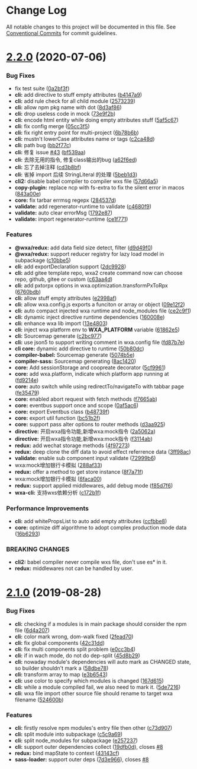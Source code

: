# Change Log

All notable changes to this project will be documented in this file.
See [Conventional Commits](https://conventionalcommits.org) for commit guidelines.

# [2.2.0](https://github.com/wxajs/wxa/compare/v2.1.14...v2.2.0) (2020-07-06)


### Bug Fixes

* fix test suite ([0a2bf3f](https://github.com/wxajs/wxa/commit/0a2bf3f184d528b81251e35671fb8cf2e8d04694))
* **cli:** add directive to stuff empty attributes ([b4147a9](https://github.com/wxajs/wxa/commit/b4147a93a258a9eb6e138a2dfa1e1639850e2949))
* **cli:** add rule check for all child module ([2573239](https://github.com/wxajs/wxa/commit/2573239f4c319e1bcc87191defa1b93eae09b280))
* **cli:** allow npm pkg name with dot ([8d3af86](https://github.com/wxajs/wxa/commit/8d3af862199f3f544fb2ab4ed713546849a28789))
* **cli:** drop useless code in mock ([73e9f2b](https://github.com/wxajs/wxa/commit/73e9f2bc9198237d9111df071e2aabe1f04b874f))
* **cli:** encode html entity while doing empty attributes stuff ([5af5c67](https://github.com/wxajs/wxa/commit/5af5c67ee43f8a166ee0d1b0e2d932648f8f306d))
* **cli:** fix config merge ([05cc3f5](https://github.com/wxajs/wxa/commit/05cc3f525314185f97d863858f2b049aea01724e))
* **cli:** fix right entry point for multi-project ([6b78b6b](https://github.com/wxajs/wxa/commit/6b78b6b4b36f45702202bc1d70f49da75a9366b4))
* **cli:** mustn't lowerCase attributes name or tags ([c2ca48d](https://github.com/wxajs/wxa/commit/c2ca48de13b8c61f4f8d143caf177daf1658fd48))
* **cli:** path bug ([bb2f77c](https://github.com/wxajs/wxa/commit/bb2f77c2464a8dfe910e79440ca41f1918f5f580))
* **cli:** 修复 issue [#43](https://github.com/wxajs/wxa/issues/43) ([bf539aa](https://github.com/wxajs/wxa/commit/bf539aa1ca54ad423a7e3b96476b5f7b2f28f68e))
* **cli:** 去除无用的指令, 修复class输出的bug ([a62f6ed](https://github.com/wxajs/wxa/commit/a62f6ed6a8c6f5686b917ed67acd860e08c28f08))
* **cli:** 忘了去掉注释 ([cd3b8bf](https://github.com/wxajs/wxa/commit/cd3b8bfe5ae23a864028fe30f1d3e10487906f2d))
* **cli:** 省掉 import 后续 StringLiteral 的处理 ([5beb1d3](https://github.com/wxajs/wxa/commit/5beb1d3a490bff3ae74a34cb346f01688732f423))
* **cli2:** disable babel compiler to compiler wxs file ([57d66a5](https://github.com/wxajs/wxa/commit/57d66a56c4fe3266215b1441c9cd431911f3bf73))
* **copy-plugin:** replace ncp with fs-extra to fix the silent error in macos ([843a00e](https://github.com/wxajs/wxa/commit/843a00e989d88b3e839d176562c2c91ead14ff35))
* **core:** fix tarbar errmsg regepx ([284537d](https://github.com/wxajs/wxa/commit/284537d57b2c80bc556b6d36b826ba7c8408a4fe))
* **validate:** add regenerator-runtime to validate ([c4680f9](https://github.com/wxajs/wxa/commit/c4680f927059251e559301836c2521b0b07ebfcc))
* **validate:** auto clear errorMsg ([1792e87](https://github.com/wxajs/wxa/commit/1792e87723ceb8aac3aeb2671ca87eadee83bfaa))
* **validate:** import regenerator-runtime ([ce1f771](https://github.com/wxajs/wxa/commit/ce1f771b10189e57aa406e1aae44562d0113048d))


### Features

* **@wxa/redux:** add data field size detect, filter ([d9d49f0](https://github.com/wxajs/wxa/commit/d9d49f0ac345129e6429abb8727f68a56472964e))
* **@wxa/redux:** support reducer registry for lazy load model in subpackage ([c10bbe5](https://github.com/wxajs/wxa/commit/c10bbe557bba8f124f72307e8572b0a7bfb72cb4))
* **cli:** add exportDeclaration support ([2dc9928](https://github.com/wxajs/wxa/commit/2dc9928373bb70e139621327ef98a2f8d7564e99))
* **cli:** add gitee template repo, wxa2 create command now can choose repo, github, gitee or custom ([c63aa4d](https://github.com/wxajs/wxa/commit/c63aa4d287131cef4cd7e4f35eb62ff0e321c4e0))
* **cli:** add pxtorpx options in wxa.optimization.transformPxToRpx ([6760bdb](https://github.com/wxajs/wxa/commit/6760bdb1f1d06538055b55b0a9d3109938e10f1d))
* **cli:** allow stuff empty attributes ([e2998af](https://github.com/wxajs/wxa/commit/e2998af6c6b4c80715953a31af06714a9d8de687))
* **cli:** allow wxa.config.js exports a funciton or array or object ([09e12f2](https://github.com/wxajs/wxa/commit/09e12f26eb3c585ea04c8c8ff025010d8a4a2820))
* **cli:** auto compact injected wxa runtime and node_modules file ([ce2c9f1](https://github.com/wxajs/wxa/commit/ce2c9f13c404987cb90a927a7fea22c866faf013))
* **cli:** dynamic inject directive runtime dependencies ([160008e](https://github.com/wxajs/wxa/commit/160008ef2bc16e327578e0b868887fcc2b784512))
* **cli:** enhance wxa lib import ([13e4803](https://github.com/wxajs/wxa/commit/13e4803e1b13fd0ae604bad8bf4023a2772b7a1e))
* **cli:** inject wxa platform env to __WXA_PLATFORM__ variable ([61862e5](https://github.com/wxajs/wxa/commit/61862e54129eaf5612c32204da56e9e68c461e3d))
* **cli:** Sourcemap generate ([c2bc977](https://github.com/wxajs/wxa/commit/c2bc97761db54353a907bdf3fff1b592ea8a9642))
* **cli:** use json5 to support writing comment in wxa.config file ([fd87b7e](https://github.com/wxajs/wxa/commit/fd87b7e3d6c8531e34d64969443ff4ca4a27e9dc))
* **cli core:** dynamic add directive to runtime ([50b80dc](https://github.com/wxajs/wxa/commit/50b80dccd3e78a4f0b363819eacb2ff09d000085))
* **compiler-babel:** Sourcemap generate ([5074b5e](https://github.com/wxajs/wxa/commit/5074b5ee4481dc7dc336eda1cf863343eb0980c9))
* **compiler-sass:** Sourcemap generating ([8ac1420](https://github.com/wxajs/wxa/commit/8ac14202daeda61508784be15ea79fd880b10d6a))
* **core:** Add sessionStorage and coopreate decorator ([5cf9961](https://github.com/wxajs/wxa/commit/5cf9961bbe2a08ff8407b2fc544ec50038760cf4))
* **core:** add wxa.platform, indicate which platform app running at ([fd9214e](https://github.com/wxajs/wxa/commit/fd9214ec6dd34dd47d085b417057b50a82d5dfad))
* **core:** auto switch while using redirectTo/navigateTo with tabbar page ([fe35479](https://github.com/wxajs/wxa/commit/fe354799b0f3e03d18d0e330b933332a722ab057))
* **core:** enabled abort request with fetch methods ([f7665ab](https://github.com/wxajs/wxa/commit/f7665ab7885d373d2aebe31e58a4314101dc471b))
* **core:** eventbus support once and scope ([0af5ac6](https://github.com/wxajs/wxa/commit/0af5ac6b2356548e765b8b700ca79eb18d0c1889))
* **core:** export Eventbus class ([b48739f](https://github.com/wxajs/wxa/commit/b48739fc4afd63f9c9bdb1f8d2a4acc3c3903c33))
* **core:** export util function ([bc51b2f](https://github.com/wxajs/wxa/commit/bc51b2f6efef0c6bc3e324667ac63d4aedb2b903))
* **core:** support pass alter options to router methods ([d3aa925](https://github.com/wxajs/wxa/commit/d3aa9255e30a15b98e1242436a0099da585896d1))
* **directive:** 开启wxa指令功能,新增wxa:mock指令 ([2a5062a](https://github.com/wxajs/wxa/commit/2a5062a8f0add912029f3dee7e069fafbd76161e))
* **directive:** 开启wxa指令功能,新增wxa:mock指令 ([f3114ab](https://github.com/wxajs/wxa/commit/f3114ab8a0ca860f465386150f40358b7f928fcf))
* **redux:** add wechat storage methods ([4f97273](https://github.com/wxajs/wxa/commit/4f97273a51d0004786e82642388843b57821eaf3))
* **redux:** deep clone the diff data to avoid effect referrence data ([3ff98ac](https://github.com/wxajs/wxa/commit/3ff98ac1526f6bef68f7598532f0f065f7fe138c))
* **validate:** enable sub component input validate ([72999b6](https://github.com/wxajs/wxa/commit/72999b6c10b28a47830efd6bf81b24cace8bddbf))
* wxa:mock增加银行卡模拟 ([288af33](https://github.com/wxajs/wxa/commit/288af336fe9853329a388297fd28fbd0973bcafd))
* **redux:** offer a method to get store instance ([8f7a71f](https://github.com/wxajs/wxa/commit/8f7a71f7188442102f96fcd9b25c8b12aa8dd242))
* wxa:mock增加银行卡模拟 ([6faca00](https://github.com/wxajs/wxa/commit/6faca00f951840da981b929a0e01a9d1f6f15590))
* **redux:** support applied middlewares, add debug mode ([f85d7f6](https://github.com/wxajs/wxa/commit/f85d7f65ed80ea3c889e7b85accf6ff8a6678047))
* **wxa-cli:** 支持wxs依赖分析 ([c172b1f](https://github.com/wxajs/wxa/commit/c172b1f1106398b2e64a5040add4ff01b27412fa))


### Performance Improvements

* **cli:** add whitePropsList to auto add empty attributes ([ccfbbe8](https://github.com/wxajs/wxa/commit/ccfbbe8a153924794b0710246c32545a71971eda))
* **core:** optimize diff algorithme to adopt complex production mode data ([16b6293](https://github.com/wxajs/wxa/commit/16b62931b18d3a04240a18e32778b8965556041d))


### BREAKING CHANGES

* **cli2:** babel compiler never compile wxs file, don't use es* in it.
* **redux:** middlewares not can be handled by user.





# [2.1.0](https://github.com/wxajs/wxa/compare/v2.0.8...v2.1.0) (2019-08-28)


### Bug Fixes

* **cli:** checking if a modules is in main package should consider the npm file ([6d4a207](https://github.com/wxajs/wxa/commit/6d4a207))
* **cli:** color mark wrong, dom-walk fixed ([2fead70](https://github.com/wxajs/wxa/commit/2fead70))
* **cli:** fix global components ([42c31dd](https://github.com/wxajs/wxa/commit/42c31dd))
* **cli:** fix multi components split problem ([e0cc3b4](https://github.com/wxajs/wxa/commit/e0cc3b4))
* **cli:** if in wach mode, do not do dep-split ([45d8b29](https://github.com/wxajs/wxa/commit/45d8b29))
* **cli:** nowaday module's dependencies will auto mark as CHANGED state, so builder shouldn't mark a ([58dbe78](https://github.com/wxajs/wxa/commit/58dbe78))
* **cli:** transform array to map ([e3b6543](https://github.com/wxajs/wxa/commit/e3b6543))
* **cli:** use color to specify which modules is changed ([167d615](https://github.com/wxajs/wxa/commit/167d615))
* **cli:** while a module compiled fail, we also need to mark it. ([5de7216](https://github.com/wxajs/wxa/commit/5de7216))
* **cli:** wxa file import other source file should rename to target wxa filename ([524600b](https://github.com/wxajs/wxa/commit/524600b))


### Features

* **cli:** firstly resolve npm modules's entry file then other ([c73d907](https://github.com/wxajs/wxa/commit/c73d907))
* **cli:** split module into subpackage ([c5c9a69](https://github.com/wxajs/wxa/commit/c5c9a69))
* **cli:** split node_modules for subpackage ([e257237](https://github.com/wxajs/wxa/commit/e257237))
* **cli:** support outer dependencies collect ([19dfb0d](https://github.com/wxajs/wxa/commit/19dfb0d)), closes [#8](https://github.com/wxajs/wxa/issues/8)
* **redux:** bind mapState to context ([43143cf](https://github.com/wxajs/wxa/commit/43143cf))
* **sass-loader:** support outer deps ([7d3e966](https://github.com/wxajs/wxa/commit/7d3e966)), closes [#8](https://github.com/wxajs/wxa/issues/8)
